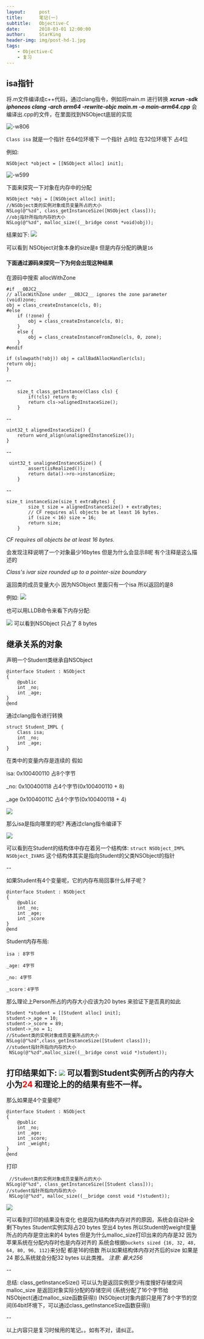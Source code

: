 ```yaml
---
layout:     post
title:      笔记(一)
subtitle:   Objective-C
date:       2018-03-01 12:00:00
author:     StarKing
header-img: img/post-hd-1.jpg
tags:
    - Objective-C
    - 复习
---
```


## isa指针

将.m文件编译成c++代码，通过clang指令，例如将main.m 进行转换
**_xcrun -sdk iphoneos clang -arch arm64 -rewrite-objc main.m -o main-arm64.cpp_**
会编译出.cpp的文件，在里面找到NSObject底层的实现

![-w806](/img/in-post/media/15448409231282/15448411884761.jpg)

`Class isa` 就是一个指针
在64位环境下 一个指针 占8位
在32位环境下 占4位

例如:

    NSObject *object = [[NSObject alloc] init];
![-w599](/img/in-post/media/15448409231282/15448425286951.jpg)

下面来探究一下对象在内存中的分配

    NSObject *obj = [[NSObject alloc] init];
    //NSObject类的实例对象成员变量所占的大小
    NSLog(@"%zd", class_getInstanceSize([NSObject class]));
    //obj指针所指向内存的大小
    NSLog(@"%zd", malloc_size((__bridge const *void)obj));

结果如下:
![](/img/in-post/media/15448409231282/15448428173298.jpg)

可以看到
NSObject对象本身的size是`8`
但是内存分配的确是`16`

#### 下面通过源码来探究一下为何会出现这种结果

在源码中搜索 allocWithZone

    #if __OBJC2__
    // allocWithZone under __OBJC2__ ignores the zone parameter
    (void)zone;
    obj = class_createInstance(cls, 0);
    #else
        if (!zone) {
            obj = class_createInstance(cls, 0);
        }
        else {
            obj = class_createInstanceFromZone(cls, 0, zone);
        }
    #endif

    if (slowpath(!obj)) obj = callBadAllocHandler(cls);
    return obj;
    }
    
--

        size_t class_getInstance(Class cls) {
            if(!cls) return 0;
            return cls->alignedInstaceSize();
        }
        
--

    uint32_t alignedInstaceSize() {
        return word_align(unalignedInstanceSize());
    }
    
--

     uint32_t unalignedInstanceSize() {
            assert(isRealized());
            return data()->ro->instanceSize;
        }

--

    size_t instanceSize(size_t extraBytes) {
            size_t size = alignedInstanceSize() + extraBytes;
            // CF requires all objects be at least 16 bytes.
            if (size < 16) size = 16;
            return size;
        }

_CF requires all objects be at least 16 bytes._

会发现注释说明了一个对象最少16bytes
但是为什么会显示8呢
有个注释是这么描述的

_Class's ivar size rounded up to a pointer-size boundary_

返回类的成员变量大小
因为NSObject 里面只有一个isa  所以返回的是8

例如:
![](/img/in-post/media/15448409231282/15450105231970.jpg)

也可以用LLDB命令来看下内存分配:

![](/img/in-post/media/15448409231282/15450105940804.jpg)
可以看到NSObject 只占了 8 bytes

## 继承关系的对象
声明一个Student类继承自NSObject
             
    @interface Student : NSObject
    {
        @public
        int _no;
        int _age;
    }
    @end
    
通过clang指令进行转换
    
    struct Student_IMPL {
        Class isa;
        int _no;
        int _age;
    }

在类中的变量内存是连续的
假如

isa: 0x100400110 占8个字节

_no: 0x100400118 占4个字节(0x100400110 + 8)

_age 0x10040011C 占4个字节(0x100400118 + 4)

![](/img/in-post/media/15448409231282/15450110653318.jpg)

那么isa是指向哪里的呢?
再通过clang指令编译下

![](/img/in-post/media/15448409231282/15450113799491.jpg)

可以看到在Student的结构体中存在着另一个结构体:
`struct NSObject_IMPL NSObject_IVARS`
这个结构体其实是指向Student的父类NSObject的指针

--

如果Student有4个变量呢，它的内存布局回事什么样子呢？

    @interface Student : NSObject
    {
        @public
        int _no;
        int _age;
        int _score
    }
    @end
    
Student内存布局:

`isa : 8字节`

`_age: 4字节`

`_no: 4字节`

`_score：4字节`

那么理论上Person所占的内存大小应该为20 bytes
来验证下是否真的如此

    Student *student = [[Student alloc] init];
    student->_age = 10;
    student->_score = 89;
    student->_no = 1;
    //Student类的实例对象成员变量所占的大小
    NSLog(@"%zd",class_getInstanceSize([Student class]));
    //student指针所指向内存的大小
     NSLog(@"%zd",malloc_size((__bridge const void *)student));
     
打印结果如下:
![](/img/in-post/media/15448409231282/15450125920607.jpg)
可以看到Student实例所占的内存大小为<font color=red>24</font>
和理论上的的结果有些不一样。
--

那么如果是4个变量呢?

    @interface Student : NSObject
    {
        @public
        int _no;
        int _age;
        int _score;
        int _weight;
    }
    @end
    
打印

     //Student类的实例对象成员变量所占的大小
    NSLog(@"%zd", class_getInstanceSize([Student class]));
    //student指针所指向内存的大小
     NSLog(@"%zd", malloc_size((__bridge const void *)student));

![](/img/in-post/media/15448409231282/15450130885377.jpg)

可以看到打印的结果没有变化
也是因为结构体内存对齐的原因，系统会自动补全剩下bytes
Student实例实际占20 bytes 空出4 bytes
所以Student的weight变量所占的内存是空出来的4 bytes
但是为什么malloc_size打印出来的内存是32
因为苹果系统在分配内存时也是内存对齐的
系统会根据`buckets sized
{16, 32, 48, 64, 80, 96, 112}`来分配 都是16的倍数
所以如果结构体内存对齐后的size 如果是24
那么系统就会分配32 bytes 以此类推。
_注意: 最大256_

--

总结:
class_getInstanceSize() 可以认为是返回实例至少有度搜好存储空间
malloc_size 是返回对象实际分配的存储空间
(系统分配了16个字节给NSObject(通过malloc_size函数获得))
(NSObject对象内部只是用了8个字节的空间(64bit环境下，可以通过class_getInstanceSize函数获得))

--

以上内容只是复习时候用的笔记。。如有不对，请纠正。

 



















